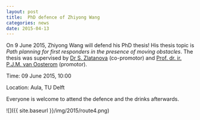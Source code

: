 ```yaml
---
layout: post
title:  PhD defence of Zhiyong Wang
categories: news
date: 2015-04-13
---
```


On 9 June 2015, Zhiyong Wang will defend his PhD thesis! 
His thesis topic is *Path planning for first responders in the presence of moving obstacles*. The thesis was supervised by [Dr S. Zlatanova](http://3dgeoinfo.bk.tudelft.nl/szlatanova/) (co-promotor) and [Prof. dr. ir. P.J.M. van Oosterom](http://www.gdmc.nl/oosterom/) (promotor).

Time: 09 June 2015, 10:00

Location: Aula, TU Delft

Everyone is welcome to attend the defence and the drinks afterwards.

![]({{ site.baseurl }}/img/2015/route4.png)
